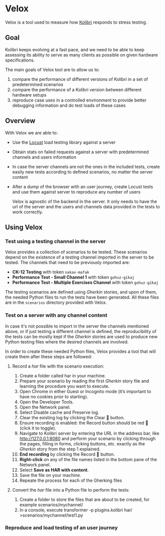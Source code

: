 # Velox
Velox is a tool used to measure how [Kolibri](https://github.com/learningequality/kolibri) responds to stress testing.

## Goal
Kolibri keeps evolving at a fast pace, and we need to be able to keep assessing its ability to serve as many clients as possible on given hardware specifications.

The main goals of Velox tool are to allow us to:
1. compare the performance of different versions of Kolibri in a set of predetermined scenarios
2. compare the performance of a Kolibri version between different hardware setups
3. reproduce case uses in a controlled environment to provide better debugging information and do test loads of these cases

## Overview
With Velox we are able to:
- Use the [Locust](https://github.com/locustio/locust) load testing library against a server

- Obtain stats on failed requests against a server with predetermined channels and users information

- In case the server channels are not the ones in the included tests, create easily new tests according to defined scenarios, no matter the server content

- After a dump of the browser with an user journey, create Locust tests and use them against  server to reproduce any number of users

  

  Velox is agnostic of the backend in the server. It only needs to have the url of the server and the users and channels data provided in the tests to work correctly.

## Using Velox
### Test using a testing channel in the server

Velox provides a collection of scenarios to be tested. These scenarios depend on the existence of a testing channel imported in the server to be tested. The channels that need to be previously imported are:

- **CK-12 Testing** with token `nakav-mafak`
- **Performance Test - Small Channel 1** with token `gohuz-gikaj`
- **Performance Test - Multiple Exercises Channel** with token `gohuz-gikaj`

The testing scenarios are defined using *Gherkin* stories, and upon of them, the needed Python files to run the tests have been generated. All these files are in the `scenarios` directory provided with Velox.



### Test on a server with any channel content

In case it's not possible to import in the server the channels mentioned above, or if just testing a different channel is defined, the reproducibility of the tests can be mostly kept if the *Gherkin* stories are used to produce new Python testing files where the desired channels are involved.

In order to create these needed Python files, Velox provides a tool that will create them after these steps are followed:

1. Record a *har* file with the scenario execution:
   1. Create a folder called har in your machine.
   2. Prepare your scenario by reading the first *Gherkin* story file and learning the procedure you want to execute.
   3. Open Chrome in either Guest or Incognito mode (it’s important to have no cookies prior to starting).
   4. Open the Developer Tools.
   5. Open the Network panel.
   6. Select Disable cache and Preserve log.
   7. Clear the existing log by clicking the Clear 🚫 button.
   8. Ensure recording is enabled: the Record button should be red 🔴 (click it to toggle).
   9. Navigate to Kolibri server by entering the URL in the address bar, like http://127.0.0.1:8080 and 
      perform your scenario by clicking through the pages, filling in forms, clicking buttons, etc. exactly as the *Gherkin* story from the step 1 explained.
   10. **End recording** by clicking the Record 🔴 button.
   11. **Right-click** on any of the file names listed in the bottom pane of the Network panel.
   12. Select **Save as HAR with content**.
   13. Save the file on your machine.
   14. Repeate the process for each of the Gherking files

2. Convert the *har* file into a Python file to perform the tests:

   1. Create a folder to store the files that are about to be created, for example scenarios/mychannel/
   2. In a console, execute transformer -p plugins.kolibri har/ >scenarios/mychannel/test1.py

   



### Reproduce and load testing of an user journey



